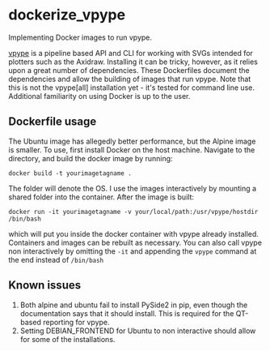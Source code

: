 # dockerize_vpype
Implementing Docker images to run vpype. 

[vpype](https://github.com/abey79/vpype) is a pipeline based API and CLI for working with SVGs intended for plotters such as the Axidraw. Installing it can be tricky, however, as it relies upon a great number of dependencies. These Dockerfiles document the dependencies and allow the building of images that run vpype. Note that this is not the vpype[all] installation yet - it's tested for command line use. Additional familiarity on using Docker is up to the user. 

## Dockerfile usage
The Ubuntu image has allegedly better performance, but the Alpine image is smaller. To use, first install Docker on the host machine. Navigate to the directory, and build the docker image by running:

`docker build -t yourimagetagname .`

The folder will denote the OS. I use the images interactively by mounting a shared folder into the container. After the image is built:

`docker run -it yourimagetagname -v your/local/path:/usr/vpype/hostdir /bin/bash`

which will put you inside the docker container with vpype already installed. Containers and images can be rebuilt as necessary. You can also call vpype non interactively by omitting the `-it` and appending the `vpype` command at the end instead of `/bin/bash`


## Known issues
1. Both alpine and ubuntu fail to install PySide2 in pip, even though the documentation says that it should install. This is required for the QT-based reporting for vpype. 
2. Setting DEBIAN_FRONTEND for Ubuntu to non interactive should allow for some of the installations. 
